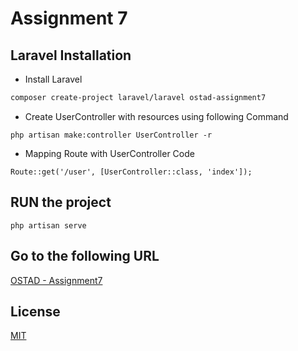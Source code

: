 
# Assignment 7

## Laravel Installation

- Install Laravel

```bash
composer create-project laravel/laravel ostad-assignment7
```

- Create UserController with resources using following Command

```
php artisan make:controller UserController -r
```

- Mapping Route with UserController
Code
```
Route::get('/user', [UserController::class, 'index']);
```


## RUN the project
```
php artisan serve
```
## Go to the following URL
[OSTAD - Assignment7](http://localhost:8000/user)

## License
[MIT](https://choosealicense.com/licenses/mit/)

